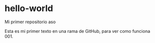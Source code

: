 # hello-world
Mi primer repositorio aso

Esta es mi primer texto en una rama de GitHub, para ver como funciona 001.
